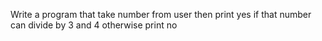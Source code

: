 Write a program that take number from user then print yes if that 
number can divide by 3 and 4 otherwise print no
